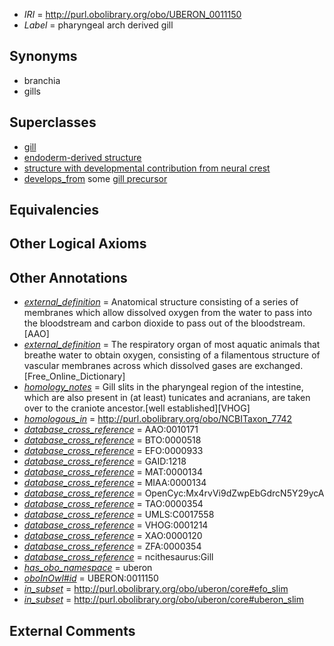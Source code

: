  * *IRI* = http://purl.obolibrary.org/obo/UBERON_0011150
 * *Label* = pharyngeal arch derived gill

## Synonyms

 * branchia
 * gills

## Superclasses

 * [gill](../../UBERON/35/UBERON_0002535.md)
 * [endoderm-derived structure](../../UBERON/19/UBERON_0004119.md)
 * [structure with developmental contribution from neural crest](../../UBERON/14/UBERON_0010314.md)
 * [develops_from](../../RO/02/RO_0002202.md) some [gill precursor](../../UBERON/94/UBERON_0008894.md)

## Equivalencies


## Other Logical Axioms


## Other Annotations

 * *[external_definition](../../UBPROP/01/UBPROP_0000001.md)* = Anatomical structure consisting of a series of membranes which allow dissolved oxygen from the water to pass into the bloodstream and carbon dioxide to pass out of the bloodstream.[AAO]
 * *[external_definition](../../UBPROP/01/UBPROP_0000001.md)* = The respiratory organ of most aquatic animals that breathe water to obtain oxygen, consisting of a filamentous structure of vascular membranes across which dissolved gases are exchanged. [Free_Online_Dictionary]
 * *[homology_notes](../../UBPROP/03/UBPROP_0000003.md)* = Gill slits in the pharyngeal region of the intestine, which are also present in (at least) tunicates and acranians, are taken over to the craniote ancestor.[well established][VHOG]
 * *[homologous_in](../../core#homologous/in/core#homologous_in.md)* = http://purl.obolibrary.org/obo/NCBITaxon_7742
 * *[database_cross_reference](../../ef/oboInOwl#hasDbXref.md)* = AAO:0010171
 * *[database_cross_reference](../../ef/oboInOwl#hasDbXref.md)* = BTO:0000518
 * *[database_cross_reference](../../ef/oboInOwl#hasDbXref.md)* = EFO:0000933
 * *[database_cross_reference](../../ef/oboInOwl#hasDbXref.md)* = GAID:1218
 * *[database_cross_reference](../../ef/oboInOwl#hasDbXref.md)* = MAT:0000134
 * *[database_cross_reference](../../ef/oboInOwl#hasDbXref.md)* = MIAA:0000134
 * *[database_cross_reference](../../ef/oboInOwl#hasDbXref.md)* = OpenCyc:Mx4rvVi9dZwpEbGdrcN5Y29ycA
 * *[database_cross_reference](../../ef/oboInOwl#hasDbXref.md)* = TAO:0000354
 * *[database_cross_reference](../../ef/oboInOwl#hasDbXref.md)* = UMLS:C0017558
 * *[database_cross_reference](../../ef/oboInOwl#hasDbXref.md)* = VHOG:0001214
 * *[database_cross_reference](../../ef/oboInOwl#hasDbXref.md)* = XAO:0000120
 * *[database_cross_reference](../../ef/oboInOwl#hasDbXref.md)* = ZFA:0000354
 * *[database_cross_reference](../../ef/oboInOwl#hasDbXref.md)* = ncithesaurus:Gill
 * *[has_obo_namespace](../../ce/oboInOwl#hasOBONamespace.md)* = uberon
 * *[oboInOwl#id](../../id/oboInOwl#id.md)* = UBERON:0011150
 * *[in_subset](../../et/oboInOwl#inSubset.md)* = http://purl.obolibrary.org/obo/uberon/core#efo_slim
 * *[in_subset](../../et/oboInOwl#inSubset.md)* = http://purl.obolibrary.org/obo/uberon/core#uberon_slim

## External Comments

